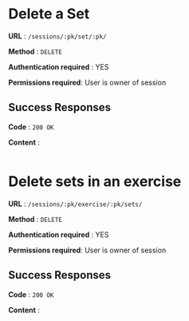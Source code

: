 # Delete a Set

**URL** : `/sessions/:pk/set/:pk/`

**Method** : `DELETE`

**Authentication required** : YES

**Permissions required**: User is owner of session

## Success Responses

**Code** : `200 OK`

**Content** :

```json

```

# Delete sets in an exercise

**URL** : `/sessions/:pk/exercise/:pk/sets/`

**Method** : `DELETE`

**Authentication required** : YES

**Permissions required**: User is owner of session

## Success Responses

**Code** : `200 OK`

**Content** :

```json

```
